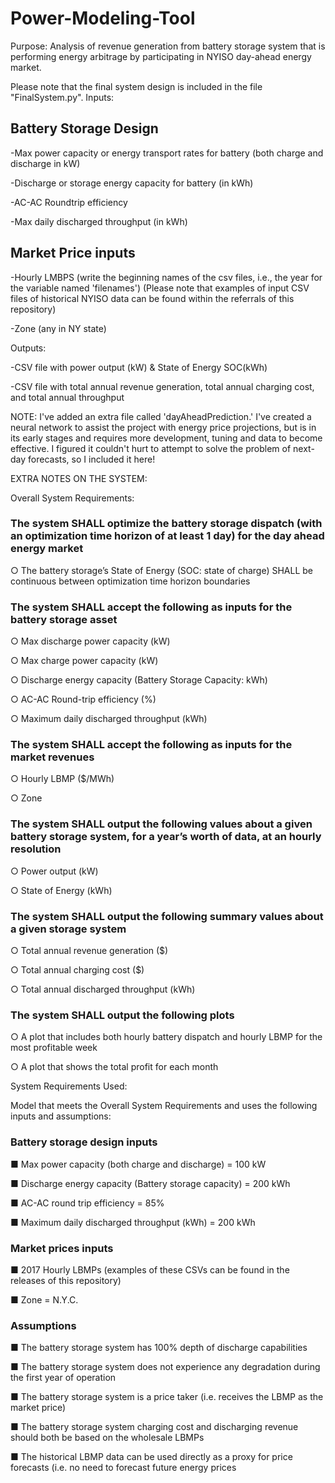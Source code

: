 # Power-Modeling-Tool

Purpose: Analysis of revenue generation from battery storage system that is performing energy arbitrage by participating in NYISO day-ahead energy market.

Please note that the final system design is included in the file "FinalSystem.py".
Inputs:

## Battery Storage Design
  
  -Max power capacity or energy transport rates for battery (both charge and discharge in kW)
  
  -Discharge or storage energy capacity for battery (in kWh)
  
  -AC-AC Roundtrip efficiency
  
  -Max daily discharged throughput (in kWh)

## Market Price inputs
  
  -Hourly LMBPS (write the beginning names of the csv files, i.e., the year for the variable named 'filenames')
  (Please note that examples of input CSV files of historical NYISO data can be found within the referrals of this repository)
  
  -Zone (any in NY state)
  
 Outputs:

  -CSV file with power output (kW) & State of Energy SOC(kWh)
  
  -CSV file with total annual revenue generation, total annual charging cost, and total annual throughput
  
 NOTE:
 I've added an extra file called 'dayAheadPrediction.' I've created a neural network to assist the project with energy price projections, but is in its early stages and requires more development, tuning and data to become effective. I figured it couldn't hurt to attempt to solve the problem of next-day forecasts, so I included it here!

 EXTRA NOTES ON THE SYSTEM:

 Overall System Requirements:

### The system SHALL optimize the battery storage dispatch (with an optimization time horizon of  at least 1 day) for the day ahead energy market

○ The battery storage’s State of Energy (SOC: state of charge) SHALL be continuous between optimization time horizon boundaries

### The system SHALL accept the following as inputs for the battery storage asset

○ Max discharge power capacity (kW)

○ Max charge power capacity (kW)

○ Discharge energy capacity (Battery Storage Capacity: kWh)

○ AC-AC Round-trip efficiency (%)

○ Maximum daily discharged throughput (kWh)

### The system SHALL accept the following as inputs for the market revenues

○ Hourly LBMP ($/MWh)

○ Zone

### The system SHALL output the following values about a given battery storage system, for a year’s worth of data, at an hourly resolution

○ Power output (kW)

○ State of Energy (kWh)

### The system SHALL output the following summary values about a given storage system

○ Total annual revenue generation ($)

○ Total annual charging cost ($)

○ Total annual discharged throughput (kWh)

### The system SHALL output the following plots

○ A plot that includes both hourly battery dispatch and hourly LBMP for the most
profitable week

○ A plot that shows the total profit for each month

System Requirements Used:

Model that meets the Overall System Requirements and uses the following
inputs and assumptions:

### Battery storage design inputs

■ Max power capacity (both charge and discharge) = 100 kW

■ Discharge energy capacity (Battery storage capacity) = 200 kWh

■ AC-AC round trip efficiency = 85%

■ Maximum daily discharged throughput (kWh) = 200 kWh

### Market prices inputs

■ 2017 Hourly LBMPs (examples of these CSVs can be found in the releases of this repository)

■ Zone = N.Y.C.

### Assumptions

■ The battery storage system has 100% depth of discharge capabilities

■ The battery storage system does not experience any degradation during the first
year of operation

■ The battery storage system is a price taker (i.e. receives the LBMP as the market
price)

■ The battery storage system charging cost and discharging revenue should both
be based on the wholesale LBMPs

■ The historical LBMP data can be used directly as a proxy for price forecasts (i.e.
no need to forecast future energy prices
